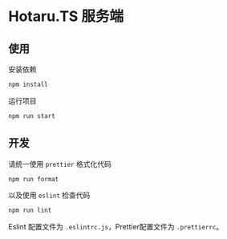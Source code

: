 # Hotaru.TS 服务端

## 使用

安装依赖

```bash
npm install
```

运行项目

```bash
npm run start
```

## 开发

请统一使用 `prettier` 格式化代码

```bash
npm run format
```

以及使用 `eslint` 检查代码

```bash
npm run lint
```

Eslint 配置文件为 `.eslintrc.js`，Prettier配置文件为 `.prettierrc`。

